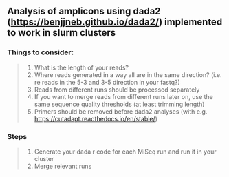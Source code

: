   ## Analysis of amplicons using dada2 (https://benjjneb.github.io/dada2/) implemented to work in slurm clusters

### Things to consider:

> 1) What is the length of your reads?
> 2) Where reads generated in a way all are in the same direction? (i.e. re reads in the 5-3 and 3-5 direction in your fastq?)
> 3) Reads from different runs should be processed separately
> 4) If you want to merge reads from different runs later on, use the same sequence quality thresholds (at least trimming length)
> 5) Primers should be removed before dada2 analyses (with e.g. https://cutadapt.readthedocs.io/en/stable/)
 
 
 
 ### Steps

> 1) Generate your dada r code for each MiSeq run and run it in your cluster
> 2) Merge relevant runs
